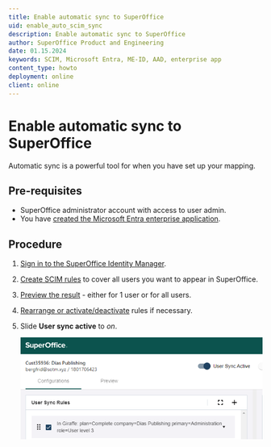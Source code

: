 ```yaml
---
title: Enable automatic sync to SuperOffice
uid: enable_auto_scim_sync
description: Enable automatic sync to SuperOffice
author: SuperOffice Product and Engineering
date: 01.15.2024
keywords: SCIM, Microsoft Entra, ME-ID, AAD, enterprise app
content_type: howto
deployment: online
client: online
---
```


# Enable automatic sync to SuperOffice

Automatic sync is a powerful tool for when you have set up your mapping.

## Pre-requisites

* SuperOffice administrator account with access to user admin.
* You have [created the Microsoft Entra enterprise application][1].

## Procedure

1. [Sign in to the SuperOffice Identity Manager][2].

2. [Create SCIM rules][3] to cover all users you want to appear in SuperOffice.

3. [Preview the result][4] - either for 1 user or for all users.

4. [Rearrange or activate/deactivate][5] rules if necessary.

5. Slide **User sync active** to *on*.

    ![user sync active slider -screenshot][img1]

<!-- Referenced links -->
[1]: create-azure-enterprise-app.md
[2]: ../sign-in-to-scim.md
[3]: ../provisioning/add-scim-rule.md
[4]: ../provisioning/preview-sync.md
[5]: ../provisioning/activate-deactivate-rules.md

<!-- Referenced images -->
[img1]: media/user-sync-active.png
